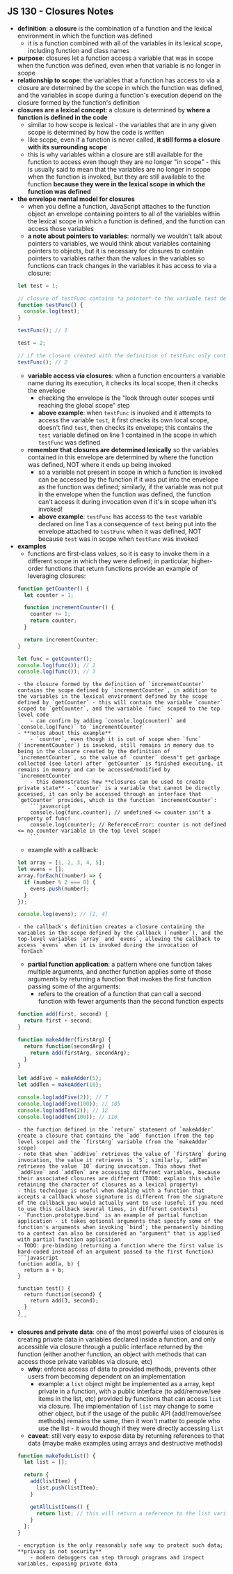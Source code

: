 ## JS 130 - Closures Notes ##

- **definition**: a **closure** is the combination of a function and the lexical environment in which the function was defined
  - it is a function combined with all of the variables in its lexical scope, including function and class names
- **purpose**: closures let a function access a variable that was in scope when the function was defined, even when that variable is no longer in scope
- **relationship to scope**: the variables that a function has access to via a closure are determined by the scope in which the function was defined, and the variables in scope during a function's execution depend on the closure formed by the function's definition 
- **closures are a lexical concept**: a closure is determined by **where a function is defined in the code**
  - similar to how scope is lexical - the variables that are in any given scope is determined by how the code is written
  - like scope, even if a function is never called, **it still forms a closure with its surrounding scope**
  - this is why variables within a closure are still available for the function to access even though they are no longer "in scope" - this is usually said to mean that the variables are no longer in scope when the function is invoked, but they are still available to the function **because they were in the lexical scope in which the function was defined**
- **the envelope mental model for closures**
    - when you define a function, JavaScript attaches to the function object an envelope containing pointers to all of the variables within the lexical scope in which a function is defined, and the function can access those variables
    - **a note about pointers to variables**: normally we wouldn't talk about pointers to variables, we would think about variables containing pointers to objects, but it is necessary for closures to contain pointers to variables rather than the values in the variables so functions can track changes in the variables it has access to via a closure:
    ```javascript
    let test = 1;

    // closure of testFunc contains *a pointer* to the variable test declared on line 1
    function testFunc() {
      console.log(test);
    }

    testFunc(); // 1

    test = 2;

    // if the closure created with the definition of testFunc only contained the value of test, this would not see the change in test
    testFunc(); // 2
    ```
    - **variable access via closures**: when a function encounters a variable name during its execution, it checks its local scope, then it checks the envelope
      - checking the envelope is the "look through outer scopes until reaching the global scope" step
      - **above example**: when `testFunc` is invoked and it attempts to access the variable `test`, it first checks its own local scope, doesn't find `test`, then checks its envelope; this contains the `test` variable defined on line 1 contained in the scope in which `testFunc` was defined
    - **remember that closures are determined lexically** so the variables contained in this envelope are determined by where the function was defined, NOT where it ends up being invoked
      - so a variable not present in scope in which a function is invoked can be accessed by the function if it was put into the envelope as the function was defined; similarly, if the variable was not put in the envelope when the function was defined, the function can't access it during invocation even if it's in scope when it's invoked!
      - **above example**: `testFunc` has access to the `test` variable declared on line 1 as a consequence of `test` being put into the envelope attached to `testFunc` when it was defined, NOT because `test` was in scope when `testFunc` was invoked
- **examples**
    - functions are first-class values, so it is easy to invoke them in a different scope in which they were defined; in particular, higher-order functions that return functions provide an example of leveraging closures:
    ```javascript
    function getCounter() {
      let counter = 1;

      function incrementCounter() {
        counter += 1;
        return counter;
      }

      return incrementCounter;
    }

    let func = getCounter();
    console.log(func()); // 2
    console.log(func()); // 3
    ```
      - the closure formed by the definition of `incrementCounter` contains the scope defined by `incrementCounter`, in addition to the variables in the lexical environment defined by the scope defined by `getCounter` - this will contain the variable `counter` scoped to `getCounter`, and the variable `func` scoped to the top level code
          - can confirm by adding `console.log(counter)` and `console.log(func)` to `incrementCounter`
      - **notes about this example**
          - `counter`, even though it is out of scope when `func` (`incrementCounter`) is invoked, still remains in memory due to being in the closure created by the definition of `incrementCounter`, so the value of `counter` doesn't get garbage collected (see later) after `getCounter` is finished executing. it remains in memory and can be accessed/modified by `incrementCounter`
          - this demonstrates how **closures can be used to create private state** - `counter` is a variable that cannot be directly accessed, it can only be accessed through an interface that `getCounter` provides, which is the function `incrementCounter`:
          ```javascript
          console.log(func.counter); // undefined <= counter isn't a property of func!
          console.log(counter); // ReferenceError: counter is not defined <= no counter variable in the top level scope!
          ```
    - example with a callback:
    ```javascript
    let array = [1, 2, 3, 4, 5];
    let evens = [];
    array.forEach((number) => {
      if (number % 2 === 0) {
        evens.push(number);
      }
    });

    console.log(evens); // [2, 4]
    ```
      - the callback's definition creates a closure containing the variables in the scope defined by the callback (`number`), and the top-level variables `array` and `evens`, allowing the callback to access `evens` when it is invoked during the invocation of `forEach`
    - **partial function application**: a pattern where one function takes multiple arguments, and another function applies some of those arguments by returning a function that invokes the first function passing some of the arguments:
        - refers to the creation of a function that can call a second function with fewer arguments than the second function expects
    ```javascript
    function add(first, second) {
      return first + second;
    }

    function makeAdder(firstArg) {
      return function(secondArg) {
        return add(firstArg, secondArg);
      }
    }

    let addFive = makeAdder(5);
    let addTen = makeAdder(10);

    console.log(addFive(2)); // 7
    console.log(addFive(100)); // 105 
    console.log(addTen(2)); // 12
    console.log(addTen(100)); // 110
    ```
      - the function defined in the `return` statement of `makeAdder` create a closure that contains the `add` function (from the top level scope) and the `firstArg` variable (from the `makeAdder` scope)
      - note that when `addFive` retrieves the value of `firstArg` during invocation, the value it retrieves is `5`; similarly, `addTen` retrieves the value `10` during invocation. This shows that `addFive` and `addTen` are accessing different variables, because their associated closures are different (TODO: explain this while retaining the character of closures as a lexical property)
      - this technique is useful when dealing with a function that accepts a callback whose signature is different from the signature of the callback you would actually want to use (useful if you need to use this callback several times, in different contexts)
      - `Function.prototype.bind` is an example of partial function application - it takes optional arguments that specify some of the function's arguments when invoking `bind`; the permanently binding to a context can also be considered an "argument" that is applied with partial function application
      - TODO: pre-binding (returning a function where the first value is hard-coded instead of an argument passed to the first function)
      ```javascript
      function add(a, b) {
        return a + b;
      }

      function test() {
        return function(second) {
          return add(3, second);
        }
      }
      ```
- **closures and private data**: one of the most powerful uses of closures is creating private data in variables declared inside a function, and only accessible via closure through a public interface returned by the function (either another function, an object with methods that can access those private variables via closure, etc)
    - **why**: enforce access of data to provided methods, prevents other users from becoming dependent on an implementation
        - example: a `list` object might be implemented as a array, kept private in a function, with a public interface (to add/remove/see items in the list, etc) provided by functions that can access `list` via closure. The implementation of `list` may change to some other object, but if the usage of the public API (add/remove/see methods) remains the same, then it won't matter to people who use the list - it would though if they were directly accessing `list`
    - **caveat**: still very easy to expose data by returning references to that data (maybe make examples using arrays and destructive methods)
    ```javascript
    function makeTodoList() {
      let list = [];

      return {
        add(listItem) {
          list.push(listItem);
        }

        getAllListItems() {
          return list; // this will return a reference to the list variable which lets other users mutate the list!
        }
      };
    }
    ```
      - encryption is the only reasonably safe way to protect such data; **privacy is not security**
          - modern debuggers can step through programs and inspect variables, exposing private data